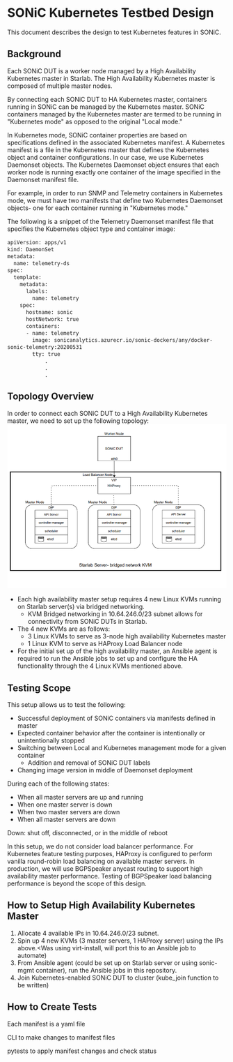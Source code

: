 # SONiC Kubernetes Testbed Design

This document describes the design to test Kubernetes features in SONiC. 

## Background

Each SONiC DUT is a worker node managed by a High Availability Kubernetes master in Starlab. The High Availability Kubernetes master is composed of multiple master nodes.

By connecting each SONiC DUT to HA Kubernetes master, containers running in SONiC can be managed by the Kubernetes master. SONiC containers managed by the Kubernetes master are termed to be running in "Kubernetes mode" as opposed to the original "Local mode." 

In Kubernetes mode, SONiC container properties are based on specifications defined in the associated Kubernetes manifest. A Kubernetes manifest is a file in the Kubernetes master that defines the Kubernetes object and container configurations. In our case, we use Kubernetes Daemonset objects. The Kubernetes Daemonset object ensures that each worker node is running exactly one container of the image specified in the Daemonset manifest file.  

For example, in order to run SNMP and Telemetry containers in Kubernetes mode, we must have two manifests that define two Kubernetes Daemonset objects- one for each container running in "Kubernetes mode." 

The following is a snippet of the Telemetry Daemonset manifest file that specifies the Kubernetes object type and container image:

```
apiVersion: apps/v1
kind: DaemonSet
metadata:
  name: telemetry-ds
spec:
  template:
    metadata:
      labels:
        name: telemetry
    spec:
      hostname: sonic
      hostNetwork: true
      containers:
      - name: telemetry
        image: sonicanalytics.azurecr.io/sonic-dockers/any/docker-sonic-telemetry:20200531
        tty: true
            .
            .
            .
```


## Topology Overview

In order to connect each SONiC DUT to a High Availability Kubernetes master, we need to set up the following topology: 
![alt text](https://github.com/isabelmsft/k8s-ha-master/blob/master/k8s-testbed-diagram.PNG)
- Each high availability master setup requires 4 new Linux KVMs running on Starlab server(s) via bridged networking.
    - KVM Bridged networking in 10.64.246.0/23 subnet allows for connectivity from SONiC DUTs in Starlab. 
- The 4 new KVMs are as follows: 
    - 3 Linux KVMs to serve as 3-node high availability Kubernetes master
    - 1 Linux KVM to serve as HAProxy Load Balancer node
- For the initial set up of the high availability master, an Ansible agent is required to run the Ansible jobs to set up and configure the HA functionality through the 4 Linux KVMs mentioned above. 

## Testing Scope

This setup allows us to test the following: 
- Successful deployment of SONiC containers via manifests defined in master
- Expected container behavior after the container is intentionally or unintentionally stopped
- Switching between Local and Kubernetes management mode for a given container
  - Addition and removal of SONiC DUT labels
- Changing image version in middle of Daemonset deployment

During each of the following states:
- When all master servers are up and running
- When one master server is down
- When two master servers are down
- When all master servers are down

Down: shut off, disconnected, or in the middle of reboot


In this setup, we do not consider load balancer performance. For Kubernetes feature testing purposes, HAProxy is configured to perform vanilla round-robin load balancing on available master servers. In production, we will use BGPSpeaker anycast routing to support high availability master performance. Testing of BGPSpeaker load balancing performance is beyond the scope of this design.

## How to Setup High Availability Kubernetes Master
1. Allocate 4 available IPs in 10.64.246.0/23 subnet.
2. Spin up 4 new KVMs (3 master servers, 1 HAProxy server) using the IPs above.<Was using virt-install, will port this to an Ansible job to automate) 
3. From Ansible agent (could be set up on Starlab server or using sonic-mgmt container), run the Ansible jobs in this repository.
4. Join Kubernetes-enabled SONiC DUT to cluster (kube_join function to be written)

## How to Create Tests
Each manifest is a yaml file

CLI to make changes to manifest files

pytests to apply manifest changes and check status

